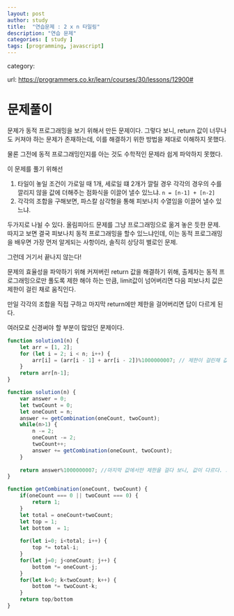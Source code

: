 ```yaml
---
layout: post
author: study
title:  "연습문제 : 2 x n 타일링"
description: "연습 문제"
categories: [ study ]
tags: [programming, javascript]
---
```

category: 

 url: https://programmers.co.kr/learn/courses/30/lessons/12900#


# 문제풀이
  문제가 동적 프로그래밍을 보기 위해서 만든 문제이다.
  그렇다 보니, return 값이 너무나도 커져야 하는 문제가 존재하는데,
  이를 해결하기 위한 방법을 제대로 이해하지 못했다.

  물론 그전에 동적 프로그래밍인지를 아는 것도 수학적인 문제라 쉽게 파악하지 못했다.

  이 문제를 풀기 위해선
  1. 타일이 놓일 조건이 가로일 때 1개, 세로일 떄 2개가 깔릴 경우 각각의 경우의 수를 깔리지 않을 값에 더해주는 점화식을 이끌어 낼수 있느냐.
     `n = [n-1] + [n-2]`
  2. 각각의 조합을 구해보면, 파스칼 삼각형을 통해 피보나치 수열임을 이끌어 낼수 있느냐.
  
  두가지로 나뉠 수 있다.
  올림피아드 문제를 그냥 프로그래밍으로 옮겨 놓은 듯한 문제. 
  따지고 보면 결국 피보나치 동적 프로그래밍을 할수 있느냐인데, 이는 동적 프로그래밍을 배우면 가장 먼저 알게되는 사항이라, 솔직히 상당히 별로인 문제.

  그런데 거기서 끝나지 않는다!

  문제의 효율성을 파악하기 위해 커져버린 return 값을 해결하기 위해, 출제자는 동적 프로그래밍으로만 풀도록 제한 해야 하는 만큼, limit값이 넘어버리면 다음 피보나치 값은 제한이 걸린 채로 움직인다.

  만일 각각의 조합을 직접 구하고 마지막 return에만 제한을 걸어버리면 답이 다르게 된다. 

  여러모로 신경써야 할 부분이 많았던 문제이다.


```javascript
function solution1(n) {
    let arr = [1, 2];
    for (let i = 2; i < n; i++) {
        arr[i] = (arr[i - 1] + arr[i - 2])%1000000007; // 제한이 걸린채 값이 정해진다.
    }
    return arr[n-1];
}
```

```javascript
function solution(n) {
    var answer = 0;
    let twoCount = 0;
    let oneCount = n;
    answer += getCombination(oneCount, twoCount);
    while(n>1) {
        n -= 2;
        oneCount -= 2;
        twoCount++;
        answer += getCombination(oneCount, twoCount);
    }
    
    return answer%1000000007; //마지막 값에서만 제한을 걸다 보니, 값이 다르다. 그렇다고 아래 total값에 제한을 걸기도 애매하다.
}

function getCombination(oneCount, twoCount) {
    if(oneCount === 0 || twoCount === 0) {
        return 1;
    }
    let total = oneCount+twoCount;
    let top = 1;
    let bottom  = 1;
    
    for(let i=0; i<total; i++) {
        top *= total-i;
    }
    for(let j=0; j<oneCount; j++) {
        bottom *= oneCount-j;
    }
    for(let k=0; k<twoCount; k++) {
        bottom *= twoCount-k;
    }
    return top/bottom
}
```